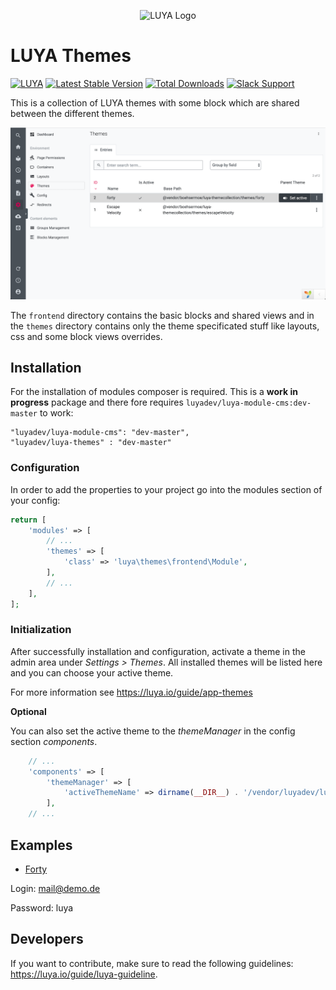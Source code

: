 <p align="center">
  <img src="https://raw.githubusercontent.com/luyadev/luya/master/docs/logo/luya-logo-0.2x.png" alt="LUYA Logo"/>
</p>

# LUYA Themes

[![LUYA](https://img.shields.io/badge/Powered%20by-LUYA-brightgreen.svg)](https://luya.io)
[![Latest Stable Version](https://poser.pugx.org/luyadev/luya-themes/v/stable)](https://packagist.org/packages/luyadev/luya-themes)
[![Total Downloads](https://poser.pugx.org/luyadev/luya-themes/downloads)](https://packagist.org/packages/luyadev/luya-themes)
[![Slack Support](https://img.shields.io/badge/Slack-luyadev-yellowgreen.svg)](https://slack.luya.io/)

This is a collection of LUYA themes with some block which are shared between the different themes.

![LUYA Themes management](https://github.com/luyadev/luya/raw/master/docs/guide/img/theme-management.png) 

The `frontend` directory contains the basic blocks and shared views and in the `themes` directory contains only the theme specificated stuff like layouts, css and some block views overrides.

## Installation

For the installation of modules composer is required. This is a **work in progress** package and there fore requires `luyadev/luya-module-cms:dev-master` to work:

```
"luyadev/luya-module-cms": "dev-master",
"luyadev/luya-themes" : "dev-master"
```
### Configuration

In order to add the properties to your project go into the modules section of your config:

```php
return [
    'modules' => [
        // ...
        'themes' => [
            'class' => 'luya\themes\frontend\Module',
        ],
        // ...
    ],
];
```

### Initialization 

After successfully installation and configuration, activate a theme in the admin area under *Settings > Themes*. All installed themes will be listed here and you can choose your active theme. 

For more information see https://luya.io/guide/app-themes

**Optional**

You can also set the active theme to the *themeManager* in the config section *components*.
```php
    // ...
    'components' => [
        'themeManager' => [
            'activeThemeName' => dirname(__DIR__) . '/vendor/luyadev/luya-themes/themes/forty'
        ],
    // ...
```

## Examples

+ [Forty](http://forty.bennetklarhoelter.de/)

Login: mail@demo.de

Password: luya

## Developers

If you want to contribute, make sure to read the following guidelines: https://luya.io/guide/luya-guideline.
